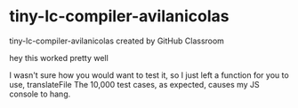 # tiny-lc-compiler-avilanicolas
tiny-lc-compiler-avilanicolas created by GitHub Classroom

hey this worked pretty well

I wasn't sure how you would want to test it, so I just left a function for you to use, translateFile
The 10,000 test cases, as expected, causes my JS console to hang.
